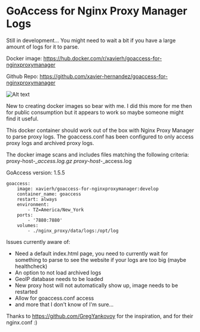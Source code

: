 # GoAccess for Nginx Proxy Manager Logs

Still in development... You might need to wait a bit if you have a large amount of logs for it to parse.

Docker image: https://hub.docker.com/r/xavierh/goaccess-for-nginxproxymanager

Github Repo: https://github.com/xavier-hernandez/goaccess-for-nginxproxymanager

![Alt text](https://i.ibb.co/fNj9Dcy/goaccess1.jpg "GoAccess Dashboard")

New to creating docker images so bear with me. I did this more for me then for public consumption but it appears to work so maybe someone might find it useful.

This docker container should work out of the box with Nginx Proxy Manager to parse proxy logs. The goaccess.conf has been configured to only access proxy logs and archived proxy logs.

The docker image scans and includes files matching the following criteria: proxy-host-*_access.log.gz proxy-host-*_access.log

GoAccess version: 1.5.5

```
goaccess:
    image: xavierh/goaccess-for-nginxproxymanager:develop
    container_name: goaccess
    restart: always
    environment:
        - TZ=America/New_York
    ports:
        - '7880:7880'
    volumes:
        - ./nginx_proxy/data/logs:/opt/log
```

Issues currently aware of:
- Need a default index.html page, you need to currently wait for something to parse to see the website if your logs are too big (maybe healthcheck)
- An option to not load archived logs
- GeoIP database needs to be loaded
- New proxy host will not automatically show up, image needs to be restarted
- Allow for goaccess.conf access
- and more that I don't know of I'm sure...


Thanks to https://github.com/GregYankovoy for the inspiration, and for their nginx.conf :)